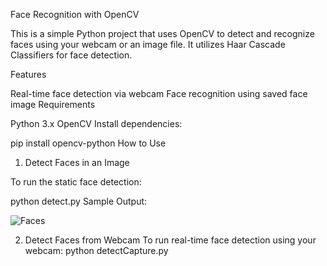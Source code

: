 Face Recognition with OpenCV

This is a simple Python project that uses OpenCV to detect and recognize faces using your webcam or an image file. It utilizes Haar Cascade Classifiers for face detection.

Features

Real-time face detection via webcam
Face recognition using saved face image
Requirements

Python 3.x
OpenCV
Install dependencies:

 pip install opencv-python
How to Use

1. Detect Faces in an Image

To run the static face detection:

python detect.py
Sample Output:


![Faces](https://github.com/user-attachments/assets/e5f7cea3-7af9-4902-ab45-11cfc1a50cde)




2. Detect Faces from Webcam
To run real-time face detection using your webcam:
python detectCapture.py
